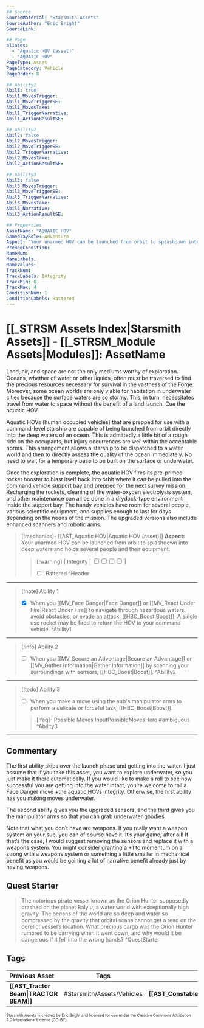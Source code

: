 ```yaml
---
## Source
SourceMaterial: "Starsmith Assets"
SourceAuthor: "Eric Bright"
SourceLink: 

## Page
aliases: 
  - "Aquatic HOV (asset)"
  - "AQUATIC HOV"
PageType: Asset
PageCategory: Vehicle
PageOrder: 8

## Ability1
Abil1: true 
Abil1_MovesTrigger: 
Abil1_MoveTriggerSE: 
Abil1_MovesTake: 
Abil1_TriggerNarrative: 
Abil1_ActionResultSE: 

## Ability2
Abil2: false 
Abil2_MovesTrigger: 
Abil2_MoveTriggerSE: 
Abil2_TriggerNarrative: 
Abil2_MovesTake: 
Abil2_ActionResultSE: 

## Ability3
Abil3: false 
Abil3_MovesTrigger: 
Abil3_MoveTriggerSE: 
Abil3_TriggerNarrative: 
Abil3_MovesTake: 
Abil3_Narrative: 
Abil3_ActionResultSE: 

## Properties
AssetName: "AQUATIC HOV"
GameplayRole: Adventure
Aspect: "Your unarmed HOV can be launched from orbit to splashdown into deep waters and holds several people and their equipment."
PreReqCondition: 
NameNum: 
NameLabels: 
NameValues: 
TrackNum: 
TrackLabels: Integrity
TrackMin: 0
TrackMax: 4
ConditionNum: 1
ConditionLabels: Battered
---
```

# [[_STRSM Assets Index|Starsmith Assets]] - [[_STRSM_Module Assets|Modules]]: AssetName
Land, air, and space are not the only mediums worthy of exploration. Oceans, whether of water or other liquids, often must be traversed to find the precious resources necessary for survival in the vastness of the Forge. Moreover, some ocean worlds are only viable for habitation in underwater cities because the surface waters are so stormy. This, in turn, necessitates travel from water to space without the benefit of a land launch. Cue the aquatic HOV.

Aquatic HOVs (human occupied vehicles) that are prepped for use with a command-level starship are capable of being launched from orbit directly into the deep waters of an ocean. This is admittedly a little bit of a rough ride on the occupants, but injury occurrences are well within the acceptable norms. This arrangement allows a starship to be dispatched to a water world and then to directly assess the quality of the ocean immediately. No need to wait for a temporary base to be built on the surface or underwater.

Once the exploration is complete, the aquatic HOV fires its pre-primed rocket booster to blast itself back into orbit where it can be pulled into the command vehicle support bay and prepped for the next survey mission. Recharging the rockets, cleaning of the water-oxygen electrolysis system, and other maintenance can all be done in a drydock-type environment inside the support bay. The handy vehicles have room for several people, various scientific equipment, and supplies enough to last for days depending on the needs of the mission. The upgraded versions also include enhanced scanners and robotic arms.

> [!mechanics]- [[AST_Aquatic HOV|Aquatic HOV (asset)]]
> **Aspect:** Your unarmed HOV can be launched from orbit to splashdown into deep waters and holds several people and their equipment.
> > [!warning] | Integrity | <input type="checkbox" /><input type="checkbox" /><input type="checkbox" /><input type="checkbox" /> |
> > - [ ] Battered ^Header
___

> [!note] Ability 1
> - [x] When you [[MV_Face Danger|Face Danger]] or [[MV_React Under Fire|React Under Fire]] to navigate through hazardous waters, avoid obstacles, or evade an attack, [[HBC_Boost|Boost]].
> A single use rocket may be fired to return the HOV to your command vehicle. ^Ability1
___
> [!info] Ability 2
> - [ ] When you [[MV_Secure an Advantage|Secure an Advantage]] or [[MV_Gather Information|Gather Information]] by scanning your surroundings with sensors, [[HBC_Boost|Boost]]. ^Ability2
___
> [!todo] Ability 3
> - [ ] When you make a move using the sub's manipulator arms to perform a delicate or forceful task, [[HBC_Boost|Boost]].
> > [!faq]- Possible Moves
> > InputPossibleMovesHere #ambiguous ^Ability3
___

## Commentary
The first ability skips over the launch phase and getting into the water. I just assume that if you take this asset, you want to explore underwater, so you just make it there automatically. If you would like to make a roll to see how successful you are getting into the water intact, you’re welcome to roll a Face Danger move +the aquatic HOVs integrity. Otherwise, the first ability has you making moves underwater.

The second ability gives you the upgraded sensors, and the third gives you the manipulator arms so that you can grab underwater goodies.

Note that what you don’t have are weapons. If you really want a weapon system on your sub, you can of course have it. It’s your game, after all! If that’s the case, I would suggest removing the sensors and replace it with a weapons system. You might consider granting a +1 to momentum on a strong with a weapons system or something a little smaller in mechanical benefit as you would be gaining a lot of narrative benefit already just by having weapons.

## Quest Starter
> The notorious pirate vessel known as the Orion Hunter supposedly crashed on the planet Balylu, a water world with exceptionally high gravity. The oceans of the world are so deep and water so compressed by the gravity that orbital scans cannot get a read on the derelict vessel’s location. What precious cargo was the Orion Hunter rumored to be carrying when it went down, and why would it be dangerous if it fell into the wrong hands? ^QuestStarter

## Tags

| Previous Asset| Tags | Next Asset |
| :--- | :---: | ---: |
| **[[AST_Tractor Beam\|TRACTOR BEAM]]** | #Starsmith/Assets/Vehicles | **[[AST_Constable\|CONSTABLE]]** |

<font size=-2>Starsmith Assets is created by Eric Bright and licensed for use under the Creative Commons Attribution 4.0 International License (CC-BY).</font>
